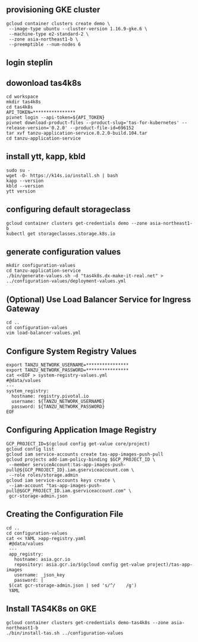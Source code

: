 ## provisioning GKE cluster
```
gcloud container clusters create demo \
 --image-type ubuntu --cluster-version 1.16.9-gke.6 \ 
 --machine-type e2-standard-2 \
 --zone asia-northeast1-b \
 --preemptible --num-nodes 6
```

## login steplin

## dowonload tas4k8s
```
cd workspace
mkdir tas4k8s
cd tas4k8s
API_TOKEN=****************
pivnet login --api-token=${API_TOKEN}
pivnet download-product-files --product-slug='tas-for-kubernetes' --release-version='0.2.0' --product-file-id=696152
tar xvf tanzu-application-service.0.2.0-build.104.tar
cd tanzu-application-service
```

## install ytt, kapp, kbld
```
sudo su -
wget -O- https://k14s.io/install.sh | bash
kapp --version
kbld --version
ytt version
```

## configuring default storageclass 
```
gcloud container clusters get-credentials demo --zone asia-northeast1-b
kubectl get storageclasses.storage.k8s.io
```

## generate configuration values
```
mkdir configuration-values
cd tanzu-application-service
./bin/generate-values.sh -d "tas4k8s.dx-make-it-real.net" > ../configuration-values/deployment-values.yml
```

## (Optional) Use Load Balancer Service for Ingress Gateway
```
cd ..
cd configuration-values
vim load-balancer-values.yml
```

## Configure System Registry Values
```
export TANZU_NETWORK_USERNAME=****************
export TANZU_NETWORK_PASSWORD=****************
cat <<EOF > system-registry-values.yml
#@data/values
---
system_registry:
  hostname: registry.pivotal.io
  username: ${TANZU_NETWORK_USERNAME}
  password: ${TANZU_NETWORK_PASSWORD}
EOF
```

## Configuring Application Image Registry
```
GCP_PROJECT_ID=$(gcloud config get-value core/project)
gcloud config list
gcloud iam service-accounts create tas-app-images-push-pull
gcloud projects add-iam-policy-binding $GCP_PROJECT_ID \
 --member serviceAccount:tas-app-images-push-pull@${GCP_PROJECT_ID}.iam.gserviceaccount.com \
 --role roles/storage.admin
gcloud iam service-accounts keys create \
 --iam-account "tas-app-images-push-pull@$GCP_PROJECT_ID.iam.gserviceaccount.com" \
 gcr-storage-admin.json
```

## Creating the Configuration File
```
cd ..
cd configuration-values
cat << YAML >app-registry.yaml
 #@data/values
 ---
 app_registry:
   hostname: asia.gcr.io
   repository: asia.gcr.io/$(gcloud config get-value project)/tas-app-images
   username: _json_key
   password: |
 $(cat gcr-storage-admin.json | sed 's/^/    /g')
 YAML
```

## Install TAS4K8s on GKE
```
gcloud container clusters get-credentials demo-tas4k8s --zone asia-northeast1-b
./bin/install-tas.sh ../configuration-values
```

